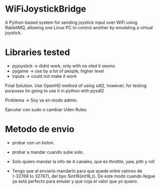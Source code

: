 # WiFiJoystickBridge
A Python-based system for sending joystick input over WiFi using RabbitMQ, allowing one Linux PC to control another by emulating a virtual joystick.


# Libraries tested

- pyjoystick -> didnt work, only with no oled it seems
- pygame -> use by a lot of people, higher level
- inputs -> could not make it work

Final Solution.
Use OpenHD method of using sdl2, however, for testing purposes Im going to use it in python with pysdl2

Problema -> Soy va en modo admin.

Ejecutar con sudo o cambiar Udev Rules


# Metodo de envio

- probar con un boton.
- probar a mandar cuando sube solo.


- Solo quiero mandar la info de 4 canales, que es throttle, yaw, pith y roll

- Tengo que al enviarlo mandarlo para que quede entre valores de (-32768 to 32767), del tipo Sint16(int16_t). De este modo cuando llegue ya está perfecto para emular y que coja el valor que yo quiero.